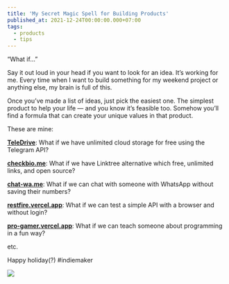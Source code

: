 ```yaml
---
title: 'My Secret Magic Spell for Building Products'
published_at: 2021-12-24T00:00:00.000+07:00
tags:
  - products
  - tips
---
```


“What if…”

Say it out loud in your head if you want to look for an idea. It’s working for me. Every time when I want to build something for my weekend project or anything else, my brain is full of this.

Once you’ve made a list of ideas, just pick the easiest one. The simplest product to help your life — and you know it’s feasible too. Somehow you’ll find a formula that can create your unique values in that product.

These are mine:

**[TeleDrive](https://github.com/mgilangjanuar/teledrive)**: What if we have unlimited cloud storage for free using the Telegram API?

**[checkbio.me](https://checkbio.me)**: What if we have Linktree alternative which free, unlimited links, and open source?

**[chat-wa.me](https://chat-wa.me)**: What if we can chat with someone with WhatsApp without saving their numbers?

**[restfire.vercel.app](https://restfire.vercel.app)**: What if we can test a simple API with a browser and without login?

**[pro-gamer.vercel.app](https://pro-gamer.vercel.app)**: What if we can teach someone about programming in a fun way?

etc.

Happy holiday(?) #indiemaker

![](https://s3.amazonaws.com/revue/items/images/013/150/258/original/giphy__281_29.gif?1640358241)